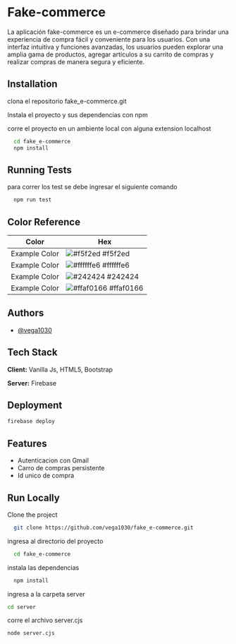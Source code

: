 
# Fake-commerce

La aplicación fake-commerce es un e-commerce diseñado para brindar una experiencia de compra fácil y conveniente para los usuarios. Con una interfaz intuitiva y funciones avanzadas, los usuarios pueden explorar una amplia gama de productos, agregar artículos a su carrito de compras y realizar compras de manera segura y eficiente.
## Installation
clona el repositorio fake_e-commerce.git

Instala el proyecto y sus dependencias con npm

corre el proyecto en un ambiente local con alguna extension localhost

```bash
  cd fake_e-commerce
  npm install
```
    
## Running Tests

para correr los test se debe ingresar el siguiente comando
```bash
  npm run test
```

## Color Reference

| Color             | Hex                                                                |
| ----------------- | ------------------------------------------------------------------ |
| Example Color | ![#f5f2ed](https://via.placeholder.com/10/f5f2ed?text=+) #f5f2ed |
| Example Color | ![#ffffffe6](https://via.placeholder.com/10/ffffffe6?text=+) #ffffffe6 |
| Example Color | ![#242424](https://via.placeholder.com/10/242424?text=+) #242424 |
| Example Color | ![#ffaf0166](https://via.placeholder.com/10/ffaf0166?text=+) #ffaf0166 |


## Authors

- [@vega1030](https://github.com/vega1030)


## Tech Stack

**Client:** Vanilla Js, HTML5, Bootstrap

**Server:** Firebase


## Deployment


```bash
firebase deploy
```


## Features

- Autenticacion con Gmail
- Carro de compras persistente
- Id unico de compra



## Run Locally

Clone the project

```bash
  git clone https://github.com/vega1030/fake_e-commerce.git
```

ingresa al directorio del proyecto

```bash
  cd fake_e-commerce
```

instala las dependencias

```bash
  npm install
```

ingresa a la carpeta server

```bash
cd server
```
corre el archivo server.cjs
```bash
node server.cjs
```


